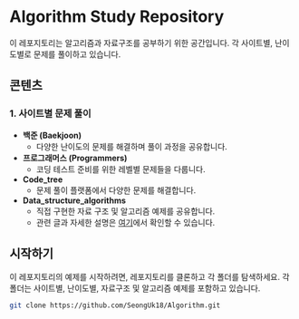 # Algorithm Study Repository

이 레포지토리는 알고리즘과 자료구조를 공부하기 위한 공간입니다. 각 사이트별, 난이도별로 문제를 풀이하고 있습니다.

## 콘텐츠

### 1. 사이트별 문제 풀이
- **백준 (Baekjoon)**
  - 다양한 난이도의 문제를 해결하며 풀이 과정을 공유합니다.
- **프로그래머스 (Programmers)**
  - 코딩 테스트 준비를 위한 레벨별 문제들을 다룹니다.
- **Code_tree**
  - 문제 풀이 플랫폼에서 다양한 문제를 해결합니다.
- **Data_structure_algorithms**
  - 직접 구현한 자료 구조 및 알고리즘 예제를 공유합니다.
  - 관련 글과 자세한 설명은 [여기](https://dev-studyingblog.tistory.com/category/Data%20structure%20%26%20Algorithms%20study)에서 확인할 수 있습니다.


## 시작하기

이 레포지토리의 예제를 시작하려면, 레포지토리를 클론하고 각 폴더를 탐색하세요. 각 폴더는 사이트별, 난이도별, 자료구조 및 알고리즘 예제를 포함하고 있습니다.

```bash
git clone https://github.com/SeongUk18/Algorithm.git
